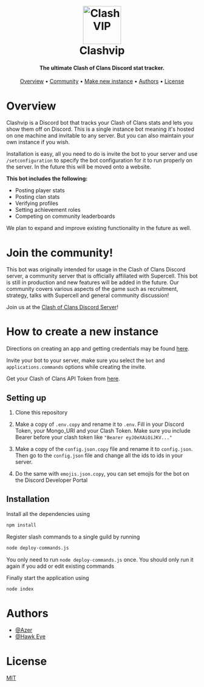 <h1 align="center">
  <br>
  <a href="https://github.com/SATTAM9/clashvipbot"><img src="https://i.imgur.com/ozfC7Gy.png" width="100" height="100" alt="Clash VIP"></a>
  <br>
  Clashvip
  <br>
</h1>
<h4 align="center">The ultimate Clash of Clans Discord stat tracker.</h4>
<p align="center">
  <a href="#overview">Overview</a>
  •
  <a href="#join-the-community">Community</a>
  •
  <a href="#how-to-create-new-instance">Make new instance</a>
  •
  <a href="#authors">Authors</a>
  •
  <a href="#license">License</a>
</p>

# Overview

Clashvip is a Discord bot that tracks your Clash of Clans stats and lets you show them off on Discord. This is a single instance bot meaning it's hosted on one machine and invitable to any server. But you can also maintain your own instance if you wish.

Installation is easy, all you need to do is invite the bot to your server and use `/setconfiguration` to specify the bot configuration for it to run properly on the server. In the future this will be moved onto a website.

**This bot includes the following:**

- Posting player stats
- Posting clan stats
- Verifying profiles
- Setting achievement roles
- Competing on community leaderboards

We plan to expand and improve existing functionality in the future as well.

# Join the community!

This bot was originally intended for usage in the Clash of Clans Discord server, a community server that is officially affiliated with Supercell. This bot is still in production and new features will be added in the future. Our community covers various aspects of the game such as recruitment, strategy, talks with Supercell and general community discussion!

Join us at the [Clash of Clans Discord Server](https://discord.com/invite/clashofclans)!

# How to create a new instance

Directions on creating an app and getting credentials may be found [here](https://github.com/reactiflux/discord-irc/wiki/Creating-a-discord-bot-&-getting-a-token).

Invite your bot to your server, make sure you select the `bot` and `applications.commands` options while creating the invite.

Get your Clash of Clans API Token from [here](https://developer.clashofclans.com/).

## Setting up

1. Clone this repository

2. Make a copy of `.env.copy` and rename it to `.env`.
   Fill in your Discord Token, your Mongo_URI and your Clash Token. Make sure you include Bearer before your clash token like `"Bearer eyJ0eXAiOiJKV..."`

3. Make a copy of the `config.json.copy` file and rename it to `config.json`. Then go to the `config.json` file and change all the ids to ids in your server.

4. Do the same with `emojis.json.copy`, you can set emojis for the bot on the Discord Developer Portal

## Installation

Install all the dependencies using

```bash
npm install
```

Register slash commands to a single guild by running

```bash
node deploy-commands.js
```

You only need to run `node deploy-commands.js` once. You should only run it again if you add or edit existing commands

Finally start the application using

```bash
node index
```

# Authors

- [@Azer](https://www.github.com/JamesIsAzer)
- [@Hawk Eye](https://github.com/hawkeye7662)

# License

[MIT](https://choosealicense.com/licenses/mit/)